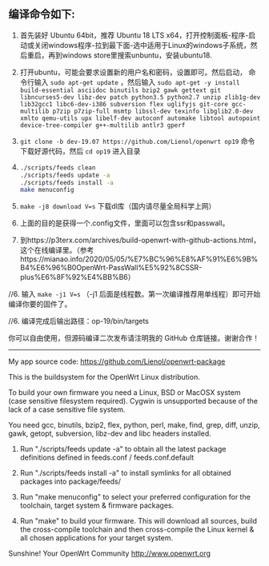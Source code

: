 编译命令如下:
-
1. 首先装好 Ubuntu 64bit，推荐  Ubuntu  18 LTS x64，打开控制面板-程序-启动或关闭windows程序-拉到最下面-选中适用于Linux的windows子系统，然后重启，再到windows store里搜索unbuntu，安装ubuntu18.

2. 打开ubuntu，可能会要求设置新的用户名和密码，设置即可。然后启动， 命令行输入 `sudo apt-get update` ，然后输入
`
sudo apt-get -y install build-essential asciidoc binutils bzip2 gawk gettext git libncurses5-dev libz-dev patch python3.5 python2.7 unzip zlib1g-dev lib32gcc1 libc6-dev-i386 subversion flex uglifyjs git-core gcc-multilib p7zip p7zip-full msmtp libssl-dev texinfo libglib2.0-dev xmlto qemu-utils upx libelf-dev autoconf automake libtool autopoint device-tree-compiler g++-multilib antlr3 gperf
`

3. `git clone -b dev-19.07 https://github.com/Lienol/openwrt op19` 命令下载好源代码，然后 `cd op19` 进入目录

4. ```bash
   ./scripts/feeds clean
   ./scripts/feeds update -a
   ./scripts/feeds install -a
   make menuconfig
   ```

5. `make -j8 download V=s` 下载dl库（国内请尽量全局科学上网）

6. 上面的目的是获得一个.config文件，里面可以包含ssr和passwall。

7. 到https://p3terx.com/archives/build-openwrt-with-github-actions.html，这个在线编译里。（参考https://mianao.info/2020/05/05/%E7%BC%96%E8%AF%91%E6%9B%B4%E6%96%B0OpenWrt-PassWall%E5%92%8CSSR-plus%E6%8F%92%E4%BB%B6）

//6. 输入 `make -j1 V=s` （-j1 后面是线程数。第一次编译推荐用单线程）即可开始编译你要的固件了。

//6. 编译完成后输出路径：op-19/bin/targets

你可以自由使用，但源码编译二次发布请注明我的 GitHub 仓库链接。谢谢合作！
 
 -----------------------------------------------------
 
My app source code: https://github.com/Lienol/openwrt-package

This is the buildsystem for the OpenWrt Linux distribution.

To build your own firmware you need a Linux, BSD or MacOSX system (case
sensitive filesystem required). Cygwin is unsupported because of the lack
of a case sensitive file system.

You need gcc, binutils, bzip2, flex, python, perl, make, find, grep, diff,
unzip, gawk, getopt, subversion, libz-dev and libc headers installed.

1. Run "./scripts/feeds update -a" to obtain all the latest package definitions
defined in feeds.conf / feeds.conf.default

2. Run "./scripts/feeds install -a" to install symlinks for all obtained
packages into package/feeds/

3. Run "make menuconfig" to select your preferred configuration for the
toolchain, target system & firmware packages.

4. Run "make" to build your firmware. This will download all sources, build
the cross-compile toolchain and then cross-compile the Linux kernel & all
chosen applications for your target system.

Sunshine!
	Your OpenWrt Community
	http://www.openwrt.org


